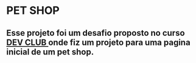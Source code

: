 <h1> PET SHOP </h1>
<h2>Esse projeto foi um desafio proposto no curso <a href="https://aulas.devclub.com.br/courses"/> DEV CLUB </a> onde fiz um projeto para uma pagina inicial de um pet shop. </h2>


